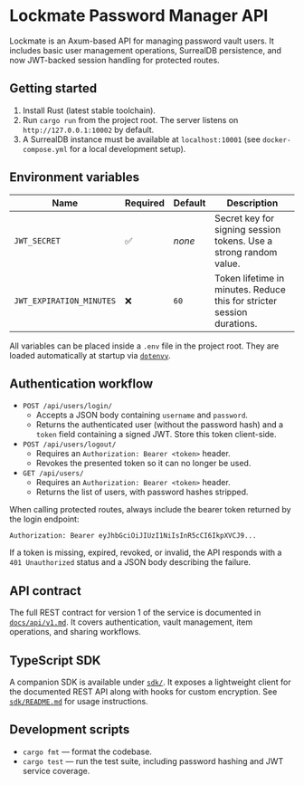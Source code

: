 # Lockmate Password Manager API

Lockmate is an Axum-based API for managing password vault users. It includes
basic user management operations, SurrealDB persistence, and now JWT-backed
session handling for protected routes.

## Getting started

1. Install Rust (latest stable toolchain).
2. Run `cargo run` from the project root. The server listens on
   `http://127.0.0.1:10002` by default.
3. A SurrealDB instance must be available at `localhost:10001` (see
   `docker-compose.yml` for a local development setup).

## Environment variables

| Name | Required | Default | Description |
| ---- | -------- | ------- | ----------- |
| `JWT_SECRET` | ✅ | _none_ | Secret key for signing session tokens. Use a strong random value. |
| `JWT_EXPIRATION_MINUTES` | ❌ | `60` | Token lifetime in minutes. Reduce this for stricter session durations. |

All variables can be placed inside a `.env` file in the project root. They are
loaded automatically at startup via [`dotenvy`](https://crates.io/crates/dotenvy).

## Authentication workflow

* `POST /api/users/login/`
  * Accepts a JSON body containing `username` and `password`.
  * Returns the authenticated user (without the password hash) and a `token`
    field containing a signed JWT. Store this token client-side.
* `POST /api/users/logout/`
  * Requires an `Authorization: Bearer <token>` header.
  * Revokes the presented token so it can no longer be used.
* `GET /api/users/`
  * Requires an `Authorization: Bearer <token>` header.
  * Returns the list of users, with password hashes stripped.

When calling protected routes, always include the bearer token returned by the
login endpoint:

```
Authorization: Bearer eyJhbGciOiJIUzI1NiIsInR5cCI6IkpXVCJ9...
```

If a token is missing, expired, revoked, or invalid, the API responds with a
`401 Unauthorized` status and a JSON body describing the failure.

## API contract

The full REST contract for version 1 of the service is documented in
[`docs/api/v1.md`](docs/api/v1.md). It covers authentication, vault management,
item operations, and sharing workflows.

## TypeScript SDK

A companion SDK is available under [`sdk/`](sdk/). It exposes a lightweight
client for the documented REST API along with hooks for custom encryption. See
[`sdk/README.md`](sdk/README.md) for usage instructions.

## Development scripts

* `cargo fmt` — format the codebase.
* `cargo test` — run the test suite, including password hashing and JWT service
  coverage.
